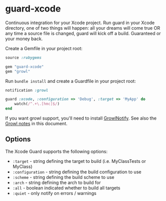 # guard-xcode

Continuous integration for your Xcode project. Run guard in your Xcode
directory, one of two things will happen: all your dreams will come true
OR any time a source file is changed, guard will kick off a build. 
Guaranteed or your money back.

Create a Gemfile in your project root:

```ruby
source :rubygems

gem "guard-xcode"
gem "growl"
```

Run `bundle install` and create a Guardfile in your project root:

```ruby
notification :growl

guard :xcode, :configuration => 'Debug', :target => 'MyApp' do
    watch(/^.+\.[hmc]$/)
end
```

If you want growl support, you'll need to install [GrowlNotify](http://growl.info/downloads#generaldownloads).
See also the [Growl notes](#growl-notes) in this document.

## Options

The Xcode Guard supports the following options:

* `:target` - string defining the target to build (i.e. MyClassTests or MyClass)
* `:configuration` - string defining the build configuration to use
* `:scheme` - string defining the build scheme to use
* `:arch` - string defining the arch to build for
* `:all` - boolean indicated whether to build all targets
* `:quiet` - only notify on errors / warnings
